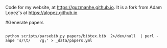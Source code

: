 Code for my website, at https://guzmanhe.github.io.
It is a fork from Adam Lopez's at https://alopez.github.io




#Generate papers

```

python scripts/parsebib.py papers/bibtex.bib  2>/dev/null  | perl -anpe 's/\t/    /g;' > _data/papers.yml

```
